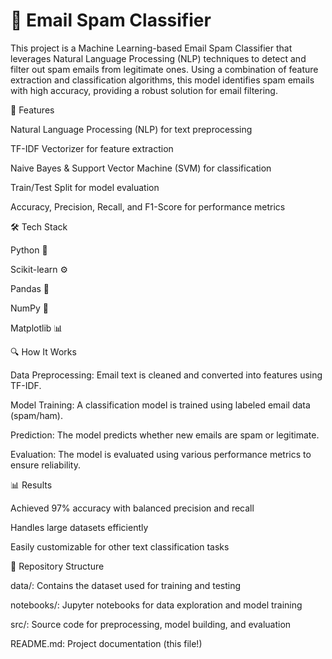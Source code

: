 # 📧 Email Spam Classifier
This project is a Machine Learning-based Email Spam Classifier that leverages Natural Language Processing (NLP) techniques to detect and filter out spam emails from legitimate ones. Using a combination of feature extraction and classification algorithms, this model identifies spam emails with high accuracy, providing a robust solution for email filtering.

🚀 Features

Natural Language Processing (NLP) for text preprocessing

TF-IDF Vectorizer for feature extraction

Naive Bayes & Support Vector Machine (SVM) for classification

Train/Test Split for model evaluation

Accuracy, Precision, Recall, and F1-Score for performance metrics


🛠️ Tech Stack

Python 🐍

Scikit-learn ⚙️

Pandas 🐼

NumPy 🔢

Matplotlib 📊


🔍 How It Works

Data Preprocessing: Email text is cleaned and converted into features using TF-IDF.

Model Training: A classification model is trained using labeled email data (spam/ham).

Prediction: The model predicts whether new emails are spam or legitimate.

Evaluation: The model is evaluated using various performance metrics to ensure reliability.


📊 Results

Achieved 97% accuracy with balanced precision and recall

Handles large datasets efficiently

Easily customizable for other text classification tasks


📂 Repository Structure

data/: Contains the dataset used for training and testing

notebooks/: Jupyter notebooks for data exploration and model training

src/: Source code for preprocessing, model building, and evaluation

README.md: Project documentation (this file!)
